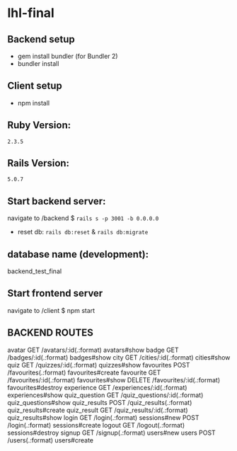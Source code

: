 # lhl-final

## Backend setup

- gem install bundler (for Bundler 2)
- bundler install

## Client setup

- npm install

## Ruby Version:
`2.3.5`

## Rails Version:
`5.0.7`

## Start backend server:
navigate to /backend
$ `rails s -p 3001 -b 0.0.0.0`
- reset db: `rails db:reset` &  `rails db:migrate`

## database name (development):
backend_test_final

## Start frontend server
navigate to /client
$ npm start 

## BACKEND ROUTES

avatar GET    /avatars/:id(.:format)        avatars#show
badge GET    /badges/:id(.:format)         badges#show
city GET    /cities/:id(.:format)         cities#show
quiz GET    /quizzes/:id(.:format)        quizzes#show
favourites POST   /favourites(.:format)         favourites#create
favourite GET    /favourites/:id(.:format)     favourites#show
          DELETE /favourites/:id(.:format)     favourites#destroy
experience GET    /experiences/:id(.:format)    experiences#show
quiz_question GET    /quiz_questions/:id(.:format) quiz_questions#show
quiz_results POST   /quiz_results(.:format)       quiz_results#create
quiz_result GET    /quiz_results/:id(.:format)   quiz_results#show
login GET    /login(.:format)              sessions#new
      POST   /login(.:format)              sessions#create
logout GET    /logout(.:format)             sessions#destroy
signup GET    /signup(.:format)             users#new
users POST   /users(.:format)              users#create